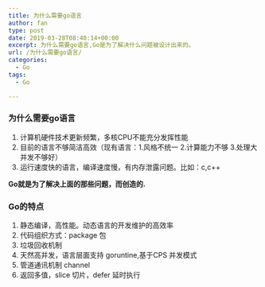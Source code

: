 ```yaml
---
title: 为什么需要go语言
author: fan
type: post
date: 2019-03-28T08:40:14+00:00
excerpt: 为什么需要go语言,Go是为了解决什么问题被设计出来的。
url: /为什么需要go语言/
categories:
  - Go
tags:
  - Go

---
```

### 为什么需要go语言

  1. 计算机硬件技术更新频繁，多核CPU不能充分发挥性能
  2. 目前的语言不够简洁高效（现有语言：1.风格不统一 2.计算能力不够 3.处理大并发不够好）
  3. 运行速度快的语言，编译速度慢，有内存泄露问题。比如：c,c++

**Go就是为了解决上面的那些问题，而创造的.**

### Go的特点

  1. 静态编译，高性能。动态语言的开发维护的高效率
  2. 代码组织方式：package 包
  3. 垃圾回收机制
  4. 天然高并发，语言层面支持 goruntine,基于CPS 并发模式
  5. 管道通讯机制 channel
  6. 返回多值，slice 切片，defer 延时执行